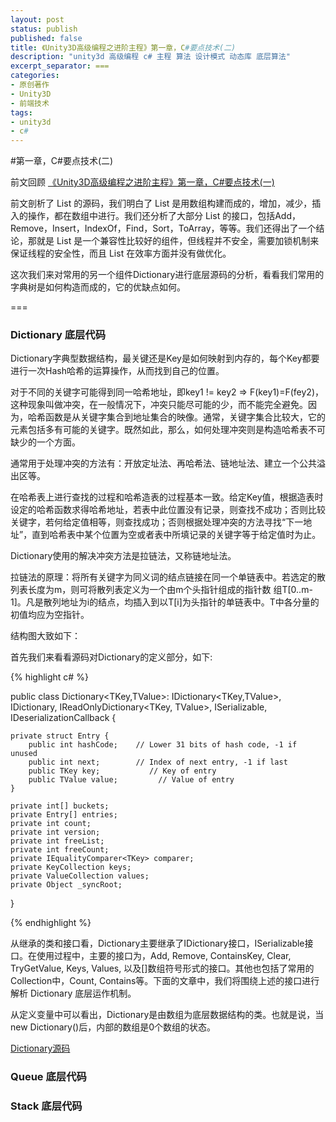 ```yaml
---
layout: post
status: publish
published: false
title: 《Unity3D高级编程之进阶主程》第一章，C#要点技术(二)
description: "unity3d 高级编程 c# 主程 算法 设计模式 动态库 底层算法"
excerpt_separator: ===
categories:
- 原创著作
- Unity3D
- 前端技术
tags:
- unity3d
- c#
---
```


#第一章，C\#要点技术(二)

前文回顾 [《Unity3D高级编程之进阶主程》第一章，C#要点技术(一)](http://www.luzexi.com/%E7%89%88%E6%9D%83%E8%91%97%E4%BD%9C/unity3d/%E5%89%8D%E7%AB%AF%E6%8A%80%E6%9C%AF/2018/07/06/Unity3D%E9%AB%98%E7%BA%A7%E7%BC%96%E7%A8%8B%E4%B9%8B%E8%BF%9B%E9%98%B6%E4%B8%BB%E7%A8%8B-%E7%AC%AC%E4%B8%80%E7%AB%A0-C-%E8%A6%81%E7%82%B9%E6%8A%80%E6%9C%AF(%E4%B8%80).html)

前文剖析了 List 的源码，我们明白了 List 是用数组构建而成的，增加，减少，插入的操作，都在数组中进行。我们还分析了大部分 List 的接口，包括Add，Remove，Insert，IndexOf，Find，Sort，ToArray，等等。我们还得出了一个结论，那就是 List 是一个兼容性比较好的组件，但线程并不安全，需要加锁机制来保证线程的安全性，而且 List 在效率方面并没有做优化。

这次我们来对常用的另一个组件Dictionary进行底层源码的分析，看看我们常用的字典树是如何构造而成的，它的优缺点如何。

===

### Dictionary 底层代码

Dictionary字典型数据结构，最关键还是Key是如何映射到内存的，每个Key都要进行一次Hash哈希的运算操作，从而找到自己的位置。

对于不同的关键字可能得到同一哈希地址，即key1 != key2 => F(key1)=F(fey2)，这种现象叫做冲突，在一般情况下，冲突只能尽可能的少，而不能完全避免。因为，哈希函数是从关键字集合到地址集合的映像。通常，关键字集合比较大，它的元素包括多有可能的关键字。既然如此，那么，如何处理冲突则是构造哈希表不可缺少的一个方面。

通常用于处理冲突的方法有：开放定址法、再哈希法、链地址法、建立一个公共溢出区等。

在哈希表上进行查找的过程和哈希造表的过程基本一致。给定Key值，根据造表时设定的哈希函数求得哈希地址，若表中此位置没有记录，则查找不成功；否则比较关键字，若何给定值相等，则查找成功；否则根据处理冲突的方法寻找“下一地址”，直到哈希表中某个位置为空或者表中所填记录的关键字等于给定值时为止。

Dictionary使用的解决冲突方法是拉链法，又称链地址法。

拉链法的原理：将所有关键字为同义词的结点链接在同一个单链表中。若选定的散列表长度为m，则可将散列表定义为一个由m个头指针组成的指针数 组T[0..m-1]。凡是散列地址为i的结点，均插入到以T[i]为头指针的单链表中。T中各分量的初值均应为空指针。

结构图大致如下：


首先我们来看看源码对Dictionary的定义部分，如下:

{% highlight c# %}

public class Dictionary<TKey,TValue>: IDictionary<TKey,TValue>, IDictionary, IReadOnlyDictionary<TKey, TValue>, ISerializable, IDeserializationCallback 
{
    
	private struct Entry {
	    public int hashCode;    // Lower 31 bits of hash code, -1 if unused
	    public int next;        // Index of next entry, -1 if last
	    public TKey key;           // Key of entry
	    public TValue value;         // Value of entry
	}

	private int[] buckets;
	private Entry[] entries;
	private int count;
	private int version;
	private int freeList;
	private int freeCount;
	private IEqualityComparer<TKey> comparer;
	private KeyCollection keys;
	private ValueCollection values;
	private Object _syncRoot;
}

{% endhighlight %}

从继承的类和接口看，Dictionary主要继承了IDictionary接口，ISerializable接口。在使用过程中，主要的接口为，Add, Remove, ContainsKey, Clear, TryGetValue, Keys, Values, 以及[]数组符号形式的接口。其他也包括了常用的Collection中，Count, Contains等。下面的文章中，我们将围绕上述的接口进行解析 Dictionary 底层运作机制。

从定义变量中可以看出，Dictionary是由数组为底层数据结构的类。也就是说，当new Dictionary()后，内部的数组是0个数组的状态。


[Dictionary源码](https://referencesource.microsoft.com/#mscorlib/system/collections/generic/dictionary.cs)

### Queue 底层代码

### Stack 底层代码